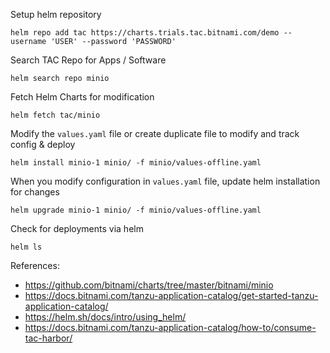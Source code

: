 Setup helm repository 

`helm repo add tac https://charts.trials.tac.bitnami.com/demo --username 'USER' --password 'PASSWORD'`

Search TAC Repo for Apps / Software

`helm search repo minio`

Fetch Helm Charts for modification

`helm fetch tac/minio`

Modify the `values.yaml` file or create duplicate file to modify and track config & deploy

`helm install minio-1 minio/ -f minio/values-offline.yaml`

When you modify configuration in `values.yaml` file, update helm installation for changes

`helm upgrade minio-1 minio/ -f minio/values-offline.yaml`

Check for deployments via helm 

`helm ls`

References:
- https://github.com/bitnami/charts/tree/master/bitnami/minio
- https://docs.bitnami.com/tanzu-application-catalog/get-started-tanzu-application-catalog/
- https://helm.sh/docs/intro/using_helm/
- https://docs.bitnami.com/tanzu-application-catalog/how-to/consume-tac-harbor/

